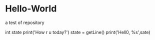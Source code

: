 # Hello-World
a test of repository

int state
print('How r u today?')
state = getLine()
print('Hell0, %s',sate)

